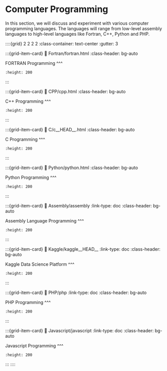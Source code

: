 # Computer Programming

In this section, we will discuss and experiment with various computer programming languages. The languages will range from low-level assembly languages to high-level languages like Fortran, C++, Python and PHP. 

::::{grid} 2 2 2 2
:class-container: text-center
:gutter: 3

:::{grid-item-card}
:link: Fortran/fortran.html
:class-header: bg-auto

FORTRAN Programming
^^^
```{image} images/fortran.png
:height: 200
```
:::

:::{grid-item-card}
:link: CPP/cpp.html
:class-header: bg-auto

C++ Programming
^^^
```{image} images/CPP.jpeg
:height: 200
```
:::

:::{grid-item-card}
:link: C/c__HEAD__.html
:class-header: bg-auto

C Programming
^^^
```{image} images/C_programming.jpg
:height: 200
```
:::

:::{grid-item-card}
:link: Python/python.html
:class-header: bg-auto

Python Programming 
^^^
```{image} images/python.png
:height: 200
```
:::

:::{grid-item-card}
:link: Assembly/assembly
:link-type: doc
:class-header: bg-auto

Assembly Language Programming
^^^
```{image} images/c64_assembly.jpg
:height: 200
```
:::

:::{grid-item-card}
:link: Kaggle/kaggle__HEAD__
:link-type: doc
:class-header: bg-auto

Kaggle Data Science Platform
^^^
```{image} images/Kaggle_Site_Logo.svg
:height: 200
```
:::

:::{grid-item-card}
:link: PHP/php
:link-type: doc
:class-header: bg-auto

PHP Programming
^^^
```{image} images/php-development.jpg
:height: 200
```
:::

:::{grid-item-card}
:link: Javascript/javascript
:link-type: doc
:class-header: bg-auto

Javascript Programming
^^^
```{image} images/Javascript.png
:height: 200
```
:::
::::